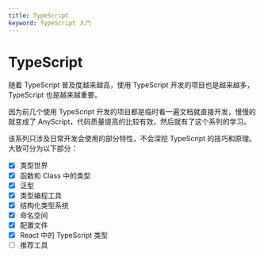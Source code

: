 ```yaml
---
title: TypeScript
keyword: TypeScript 入门
---
```


# TypeScript

随着 TypeScript 普及度越来越高，使用 TypeScript 开发的项目也是越来越多，TypeScript 也是越来越重要。

因为前几个使用 TypeScript 开发的项目都是临时看一遍文档就直接开发，慢慢的就变成了 AnyScript，代码质量提高的比较有效，然后就有了这个系列的学习。

该系列只涉及日常开发会使用的部分特性，不会深挖 TypeScript 的技巧和原理。大致可分为以下部分：

- [x] 类型世界
- [x] 函数和 Class 中的类型
- [x] 泛型
- [x] 类型编程工具
- [x] 结构化类型系统
- [x] 命名空间
- [x] 配置文件
- [x] React 中的 TypeScript 类型
- [ ] 推荐工具
